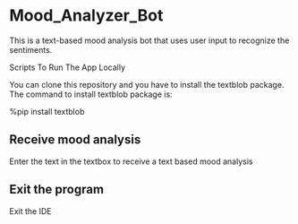 # Mood_Analyzer_Bot
This is a text-based mood analysis bot that uses user input to recognize the sentiments.

Scripts To Run The App Locally

You can clone this repository and you have to install the textblob package. The command to install textblob package is:

%pip install textblob



## Receive mood analysis
Enter the text in the textbox to receive a text based mood analysis


## Exit the program
Exit the IDE
